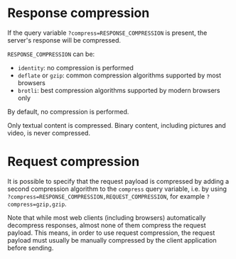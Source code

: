 # Response compression

If the query variable `?compress=RESPONSE_COMPRESSION` is present, the server's
response will be compressed.

`RESPONSE_COMPRESSION` can be:
  - `identity`: no compression is performed
  - `deflate` or `gzip`: common compression algorithms supported by most
    browsers
  - `brotli`: best compression algorithms supported by modern browsers only

By default, no compression is performed.

Only textual content is compressed. Binary content, including pictures and
video, is never compressed.

# Request compression

It is possible to specify that the request payload is compressed by adding
a second compression algorithm to the `compress` query variable, i.e. by
using `?compress=RESPONSE_COMPRESSION,REQUEST_COMPRESSION`, for example
`?compress=gzip,gzip`.

Note that while most web clients (including browsers) automatically decompress
responses, almost none of them compress the request payload. This means,
in order to use request compression, the request payload must usually be
manually compressed by the client application before sending.
